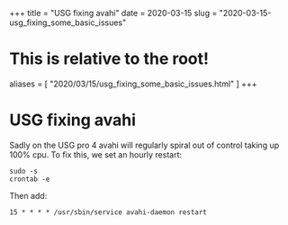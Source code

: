 +++
title = "USG fixing avahi"
date = 2020-03-15
slug = "2020-03-15-usg_fixing_some_basic_issues"
# This is relative to the root!
aliases = [ "2020/03/15/usg_fixing_some_basic_issues.html" ]
+++
# USG fixing avahi

Sadly on the USG pro 4 avahi will regularly spiral out of control taking
up 100% cpu. To fix this, we set an hourly restart:

    sudo -s
    crontab -e

Then add:

    15 * * * * /usr/sbin/service avahi-daemon restart

